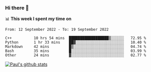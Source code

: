 ### Hi there 👋

📊 **This week I spent my time on**
<!--START_SECTION:waka-->

```text
From: 12 September 2022 - To: 19 September 2022

C++          10 hrs 54 mins  ██████████████████▒░░░░░░   72.95 %
Python       1 hr 33 mins    ██▓░░░░░░░░░░░░░░░░░░░░░░   10.40 %
Markdown     42 mins         █▒░░░░░░░░░░░░░░░░░░░░░░░   04.74 %
Bash         35 mins         █░░░░░░░░░░░░░░░░░░░░░░░░   03.99 %
Other        24 mins         ▓░░░░░░░░░░░░░░░░░░░░░░░░   02.77 %
```

<!--END_SECTION:waka-->


[![Paul's github stats](https://github-readme-stats.vercel.app/api?username=mickeyouyou&theme=dracula&show_icons=true)](https://github.com/anuraghazra/github-readme-stats)

